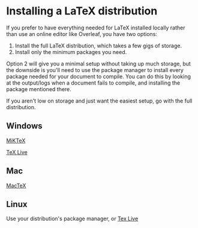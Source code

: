 # Installing a LaTeX distribution

If you prefer to have everything needed for LaTeX installed locally rather than use an online editor like Overleaf, you have two options:
1. Install the full LaTeX distribution, which takes a few gigs of storage. 
2. Install only the minimum packages you need. 

Option 2 will give you a minimal setup without taking up much storage, but the downside is you'll need to use the package manager to install every package needed for your document to compile. You can do this by looking at the output/logs when a document fails to compile, and installing the package mentioned there. 

If you aren't low on storage and just want the easiest setup, go with the full distribution. 

## Windows

[MiKTeX](https://miktex.org/)

[TeX Live](https://www.tug.org/texlive/)

## Mac

[MacTeX](https://www.tug.org/mactex/)

## Linux

Use your distribution's package manager, or [Tex Live](https://www.tug.org/texlive/)

